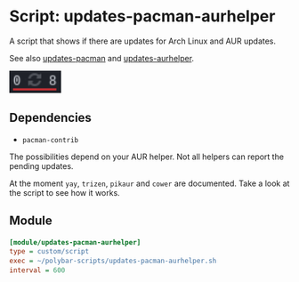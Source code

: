 # Script: updates-pacman-aurhelper

A script that shows if there are updates for Arch Linux and AUR updates.

See also [updates-pacman](../updates-pacman) and [updates-aurhelper](../updates-aurhelper).

![updates-pacman-aurhelper](screenshots/1.png)


## Dependencies

* `pacman-contrib`

The possibilities depend on your AUR helper. Not all helpers can report the pending updates.

At the moment `yay`, `trizen`, `pikaur` and `cower` are documented. Take a look at the script to see how it works.


## Module

```ini
[module/updates-pacman-aurhelper]
type = custom/script
exec = ~/polybar-scripts/updates-pacman-aurhelper.sh
interval = 600
```
